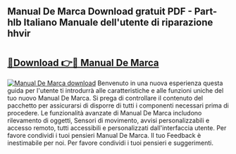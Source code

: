 ## Manual De Marca Download gratuit PDF - Part-hlb Italiano Manuale dell'utente di riparazione hhvir

# <h2><a href="http://dfeqkj1.blite.top/?on=Manual+De+Marca">🔗Download 👉🔴 Manual De Marca</a></h2>

[![Manual De Marca download](https://i.imgur.com/lujVjoI.png)](http://dfeqkj1.blite.top/?on=Manual+De+Marca)
Benvenuto in una nuova esperienza questa guida per l'utente ti introdurrà alle caratteristiche e alle funzioni uniche del tuo nuovo Manual De Marca. Si prega di controllare il contenuto del pacchetto per assicurarsi di disporre di tutti i componenti necessari prima di procedere. Le funzionalità avanzate di Manual De Marca includono rilevamento di oggetti, Sensori di movimento, avvisi personalizzabili e accesso remoto, tutti accessibili e personalizzati dall'interfaccia utente. Per favore condividi i tuoi pensieri Manual De Marca. Il tuo Feedback è inestimabile per noi. Per favore condividi i tuoi pensieri e suggerimenti.
